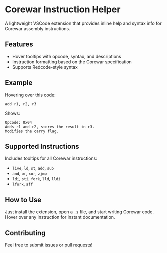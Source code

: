 # Corewar Instruction Helper

A lightweight VSCode extension that provides inline help and syntax info for Corewar assembly instructions.

## Features

- Hover tooltips with opcode, syntax, and descriptions  
- Instruction formatting based on the Corewar specification  
- Supports Redcode-style syntax

## Example

Hovering over this code:

```redcode
add r1, r2, r3
```

Shows:

```
Opcode: 0x04  
Adds r1 and r2, stores the result in r3.  
Modifies the carry flag.
```

## Supported Instructions

Includes tooltips for all Corewar instructions:

* `live`, `ld`, `st`, `add`, `sub`
* `and`, `or`, `xor`, `zjmp`
* `ldi`, `sti`, `fork`, `lld`, `lldi`
* `lfork`, `aff`

## How to Use

Just install the extension, open a `.s` file, and start writing Corewar code. Hover over any instruction for instant documentation.

## Contributing

Feel free to submit issues or pull requests!

